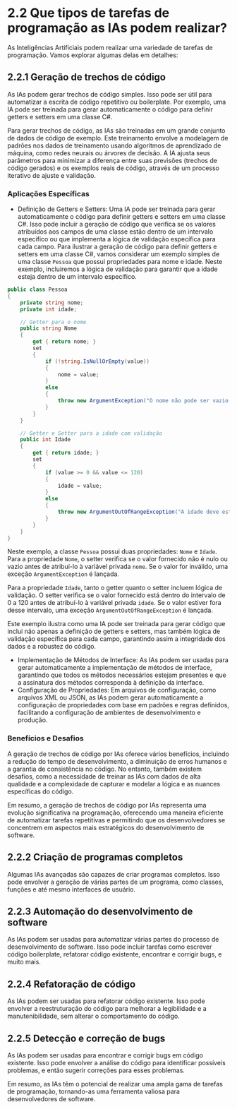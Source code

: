 # 2.2 Que tipos de tarefas de programação as IAs podem realizar?

As Inteligências Artificiais podem realizar uma variedade de tarefas de programação. Vamos explorar algumas delas em detalhes:

## 2.2.1 Geração de trechos de código

As IAs podem gerar trechos de código simples. Isso pode ser útil para automatizar a escrita de código repetitivo ou boilerplate. Por exemplo, uma IA pode ser treinada para gerar automaticamente o código para definir getters e setters em uma classe C#.

Para gerar trechos de código, as IAs são treinadas em um grande conjunto de dados de código de exemplo. Este treinamento envolve a modelagem de padrões nos dados de treinamento usando algoritmos de aprendizado de máquina, como redes neurais ou árvores de decisão. A IA ajusta seus parâmetros para minimizar a diferença entre suas previsões (trechos de código gerados) e os exemplos reais de código, através de um processo iterativo de ajuste e validação.

### Aplicações Específicas

- Definição de Getters e Setters: Uma IA pode ser treinada para gerar automaticamente o código para definir getters e setters em uma classe C#. Isso pode incluir a geração de código que verifica se os valores atribuídos aos campos de uma classe estão dentro de um intervalo específico ou que implementa a lógica de validação específica para cada campo.
  Para ilustrar a geração de código para definir getters e setters em uma classe C#, vamos considerar um exemplo simples de uma classe `Pessoa` que possui propriedades para nome e idade. Neste exemplo, incluiremos a lógica de validação para garantir que a idade esteja dentro de um intervalo específico.

```csharp
public class Pessoa
{
    private string nome;
    private int idade;

    // Getter para o nome
    public string Nome
    {
        get { return nome; }
        set
        {
            if (!string.IsNullOrEmpty(value))
            {
                nome = value;
            }
            else
            {
                throw new ArgumentException("O nome não pode ser vazio.");
            }
        }
    }

    // Getter e Setter para a idade com validação
    public int Idade
    {
        get { return idade; }
        set
        {
            if (value >= 0 && value <= 120)
            {
                idade = value;
            }
            else
            {
                throw new ArgumentOutOfRangeException("A idade deve estar entre 0 e 120.");
            }
        }
    }
}
```

Neste exemplo, a classe `Pessoa` possui duas propriedades: `Nome` e `Idade`. Para a propriedade `Nome`, o setter verifica se o valor fornecido não é nulo ou vazio antes de atribuí-lo à variável privada `nome`. Se o valor for inválido, uma exceção `ArgumentException` é lançada.

Para a propriedade `Idade`, tanto o getter quanto o setter incluem lógica de validação. O setter verifica se o valor fornecido está dentro do intervalo de 0 a 120 antes de atribuí-lo à variável privada `idade`. Se o valor estiver fora desse intervalo, uma exceção `ArgumentOutOfRangeException` é lançada.

Este exemplo ilustra como uma IA pode ser treinada para gerar código que inclui não apenas a definição de getters e setters, mas também lógica de validação específica para cada campo, garantindo assim a integridade dos dados e a robustez do código.

- Implementação de Métodos de Interface: As IAs podem ser usadas para gerar automaticamente a implementação de métodos de interface, garantindo que todos os métodos necessários estejam presentes e que a assinatura dos métodos corresponda à definição da interface.
- Configuração de Propriedades: Em arquivos de configuração, como arquivos XML ou JSON, as IAs podem gerar automaticamente a configuração de propriedades com base em padrões e regras definidos, facilitando a configuração de ambientes de desenvolvimento e produção.

### Benefícios e Desafios

A geração de trechos de código por IAs oferece vários benefícios, incluindo a redução do tempo de desenvolvimento, a diminuição de erros humanos e a garantia de consistência no código. No entanto, também existem desafios, como a necessidade de treinar as IAs com dados de alta qualidade e a complexidade de capturar e modelar a lógica e as nuances específicas do código.

Em resumo, a geração de trechos de código por IAs representa uma evolução significativa na programação, oferecendo uma maneira eficiente de automatizar tarefas repetitivas e permitindo que os desenvolvedores se concentrem em aspectos mais estratégicos do desenvolvimento de software.

## 2.2.2 Criação de programas completos

Algumas IAs avançadas são capazes de criar programas completos. Isso pode envolver a geração de várias partes de um programa, como classes, funções e até mesmo interfaces de usuário.

## 2.2.3 Automação do desenvolvimento de software

As IAs podem ser usadas para automatizar várias partes do processo de desenvolvimento de software. Isso pode incluir tarefas como escrever código boilerplate, refatorar código existente, encontrar e corrigir bugs, e muito mais.

## 2.2.4 Refatoração de código

As IAs podem ser usadas para refatorar código existente. Isso pode envolver a reestruturação do código para melhorar a legibilidade e a manutenibilidade, sem alterar o comportamento do código.

## 2.2.5 Detecção e correção de bugs

As IAs podem ser usadas para encontrar e corrigir bugs em código existente. Isso pode envolver a análise do código para identificar possíveis problemas, e então sugerir correções para esses problemas.

Em resumo, as IAs têm o potencial de realizar uma ampla gama de tarefas de programação, tornando-as uma ferramenta valiosa para desenvolvedores de software.
